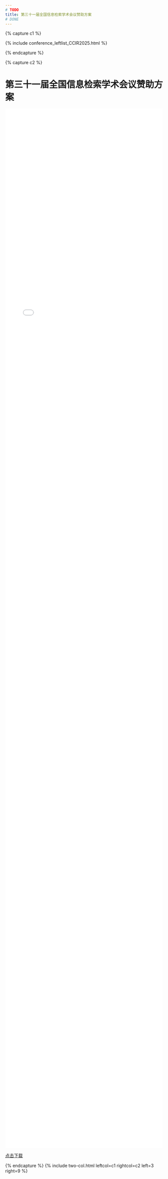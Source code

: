 ```yaml
---
# TODO
title: 第三十一届全国信息检索学术会议赞助方案
# DONE
---
```


{% capture c1 %}

{% include conference_leftlist_CCIR2025.html %}

{% endcapture %}

{% capture c2 %}

<!-- TODO -->

# <i class="fas fa-feather-alt"></i> 第三十一届全国信息检索学术会议赞助方案

<embed src="./assets/CCIR2025sponsor.pdf" width="100%" height="85%" type="application/pdf">

<a href="./assets/CCIR2025sponsor.pdf">点击下载</a>

{% endcapture %}
{% include two-col.html leftcol=c1 rightcol=c2 left=3 right=9 %}
